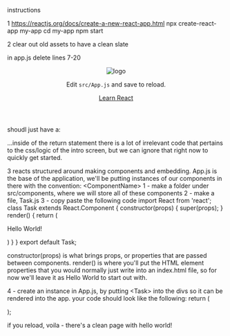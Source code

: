 instructions

1
https://reactjs.org/docs/create-a-new-react-app.html
npx create-react-app my-app
cd my-app
npm start


2
clear out old assets to have a clean slate

in app.js
delete lines 7-20
      <header className="App-header">
        <img src={logo} className="App-logo" alt="logo" />
        <p>
          Edit <code>src/App.js</code> and save to reload.
        </p>
        <a
          className="App-link"
          href="https://reactjs.org"
          target="_blank"
          rel="noopener noreferrer"
        >
          Learn React
        </a>
        <Example6/>
      </header>

shoudl just have a: 
    <div className="App">
    </div>
...inside of the return statement
there is a lot of irrelevant code that pertains to the css/logic of the intro screen, but we can ignore that right now to quickly get started.

3
reacts structured around making components and embedding. App.js is the base of the application, we'll be putting instances of our components in there with the convention: <ComponentName\>
1 - make a folder under src/components, where we will store all of these components
2 - make a file, Task.js
3 - copy paste the following code
import React from 'react';
class Task extends React.Component {
    constructor(props) {
        super(props);
    }
    render() {
        return (
          <div>
            <p>Hello World!</p>
          </div>
        )
      }
}
export default Task;

constructor(props) is what brings props, or properties that are passed between components.
render() is where you'll put the HTML element properties that you would normally just write into an index.html file, so for now we'll leave it as Hello World to start out with. 

4 - create an instance in App.js, by putting <Task\> into the divs so it can be rendered into the app. your code should look like the following: 
return (
<div className="App">
    <Task/>
</div>
);

if you reload, voila - there's a clean page with hello world!